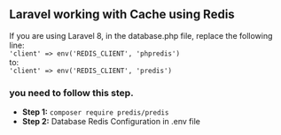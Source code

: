 ## Laravel working with Cache using Redis

If you are using Laravel 8, in the database.php file, replace the following line: <br />
``'client' => env('REDIS_CLIENT', 'phpredis')`` <br />
to:  
``'client' => env('REDIS_CLIENT', 'predis')`` <br />

### you need to follow this step.

- **Step 1:** ``composer require predis/predis``
- **Step 2:** Database Redis Configuration in .env file
